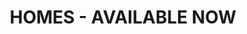 ---
type: page
layout: homes-available
title: 'HOMES - AVAILABLE NOW'
url: /portfolio
params:
page-status: 'homes-available'
pageImage: '/v1552592238/OnPoint%20Custom%20Homes/150-1400x788.jpg'
pageTitle: 'HOMES - AVAILABLE NOW'
---